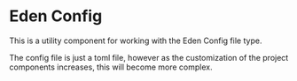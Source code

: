 # Eden Config

This is a utility component for working with the Eden Config file type. 

The config file is just a toml file, however as the customization of the project components increases, this will 
 become more complex.


